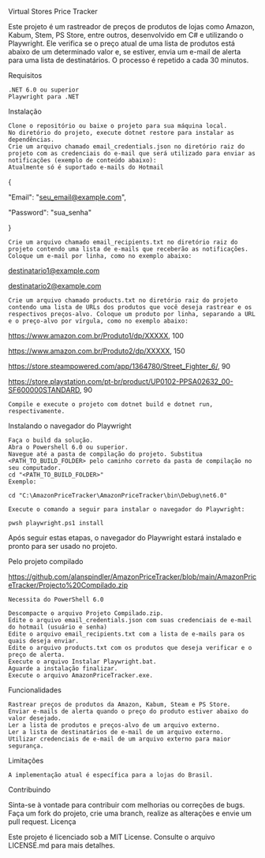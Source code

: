Virtual Stores Price Tracker

Este projeto é um rastreador de preços de produtos de lojas como Amazon, Kabum, Stem, PS Store, entre outros, desenvolvido em C# e utilizando o Playwright. Ele verifica se o preço atual de uma lista de produtos está abaixo de um determinado valor e, se estiver, envia um e-mail de alerta para uma lista de destinatários. O processo é repetido a cada 30 minutos.

Requisitos

    .NET 6.0 ou superior
    Playwright para .NET

Instalação

    Clone o repositório ou baixe o projeto para sua máquina local.
    No diretório do projeto, execute dotnet restore para instalar as dependências.
    Crie um arquivo chamado email_credentials.json no diretório raiz do projeto com as credenciais do e-mail que será utilizado para enviar as notificações (exemplo de conteúdo abaixo):
    Atualmente só é suportado e-mails do Hotmail

{

  "Email": "seu_email@example.com",
  
  "Password": "sua_senha"
  
}

    Crie um arquivo chamado email_recipients.txt no diretório raiz do projeto contendo uma lista de e-mails que receberão as notificações. Coloque um e-mail por linha, como no exemplo abaixo:

destinatario1@example.com

destinatario2@example.com

    Crie um arquivo chamado products.txt no diretório raiz do projeto contendo uma lista de URLs dos produtos que você deseja rastrear e os respectivos preços-alvo. Coloque um produto por linha, separando a URL e o preço-alvo por vírgula, como no exemplo abaixo:

https://www.amazon.com.br/Produto1/dp/XXXXX, 100

https://www.amazon.com.br/Produto2/dp/XXXXX, 150

https://store.steampowered.com/app/1364780/Street_Fighter_6/, 90

https://store.playstation.com/pt-br/product/UP0102-PPSA02632_00-SF600000STANDARD, 90

    Compile e execute o projeto com dotnet build e dotnet run, respectivamente.

Instalando o navegador do Playwright

    Faça o build da solução.
    Abra o Powershell 6.0 ou superior.
    Navegue até a pasta de compilação do projeto. Substitua <PATH_TO_BUILD_FOLDER> pelo caminho correto da pasta de compilação no seu computador.
    cd "<PATH_TO_BUILD_FOLDER>"
    Exemplo:

    cd "C:\AmazonPriceTracker\AmazonPriceTracker\bin\Debug\net6.0"

    Execute o comando a seguir para instalar o navegador do Playwright:

    pwsh playwright.ps1 install

Após seguir estas etapas, o navegador do Playwright estará instalado e pronto para ser usado no projeto.

Pelo projeto compilado

https://github.com/alanspindler/AmazonPriceTracker/blob/main/AmazonPriceTracker/Projecto%20Compilado.zip

    Necessita do PowerShell 6.0

    Descompacte o arquivo Projeto Compilado.zip.
    Edite o arquivo email_credentials.json com suas credenciais de e-mail do hotmail (usuário e senha)
    Edite o arquivo email_recipients.txt com a lista de e-mails para os quais deseja enviar.
    Edite o arquivo products.txt com os produtos que deseja verificar e o preço de alerta.
    Execute o arquivo Instalar Playwright.bat.
    Aguarde a instalação finalizar.
    Execute o arquivo AmazonPriceTracker.exe.

Funcionalidades

    Rastrear preços de produtos da Amazon, Kabum, Steam e PS Store.
    Enviar e-mails de alerta quando o preço do produto estiver abaixo do valor desejado.    
    Ler a lista de produtos e preços-alvo de um arquivo externo.
    Ler a lista de destinatários de e-mail de um arquivo externo.
    Utilizar credenciais de e-mail de um arquivo externo para maior segurança.

Limitações

    A implementação atual é específica para a lojas do Brasil.    

Contribuindo

Sinta-se à vontade para contribuir com melhorias ou correções de bugs. Faça um fork do projeto, crie uma branch, realize as alterações e envie um pull request.
Licença

Este projeto é licenciado sob a MIT License. Consulte o arquivo LICENSE.md para mais detalhes.
